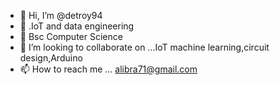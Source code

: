 - 👋 Hi, I’m @detroy94
- 👀 .IoT and data engineering
- 🌱 Bsc Computer Science
- 💞️ I’m looking to collaborate on ...IoT machine learning,circuit design,Arduino
- 📫 How to reach me ... alibra71@gmail.com

<!---
detroy94/detroy94 is a ✨ special ✨ repository because its `README.md` (this file) appears on your GitHub profile.
You can click the Preview link to take a look at your changes.
--->
